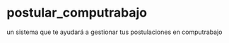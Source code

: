 postular_computrabajo
=====================

un sistema que te ayudará a gestionar tus postulaciones en computrabajo
